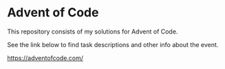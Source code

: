 # Advent of Code
This repository consists of my solutions for Advent of Code. 

See the link below to find task descriptions and other info about the event.

https://adventofcode.com/
